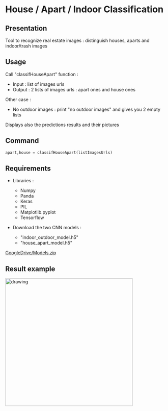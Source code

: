 # House / Apart / Indoor Classification

## Presentation

Tool to recognize real estate images : distinguish houses, aparts and indoor/trash images

## Usage

Call "classifHouseApart" function :
* Input : list of images urls
* Output : 2 lists of images urls : apart ones and house ones

Other case :
* No outdoor images : print "no outdoor images" and gives you 2 empty lists

Displays also the predictions results and their pictures

## Command

```python
apart,house = classifHouseApart(listImagesUrls)
```

## Requirements

* Libraries :
  * Numpy
  * Panda
  * Keras
  * PIL
  * Matplotlib.pyplot
  * Tensorflow

* Download the two CNN models :
  * "indoor_outdoor_model.h5"
  * "house_apart_model.h5"
  
 [GoogleDrive/Models.zip](https://drive.google.com/drive/folders/1gUDxtBSkrtiqq6q9zKZgHmLTLNK_fhof) 

## Result example

<img src="https://github.com/Ainara2828/House-Apart--CNN/blob/master/example.png" alt="drawing" width="400"/>
